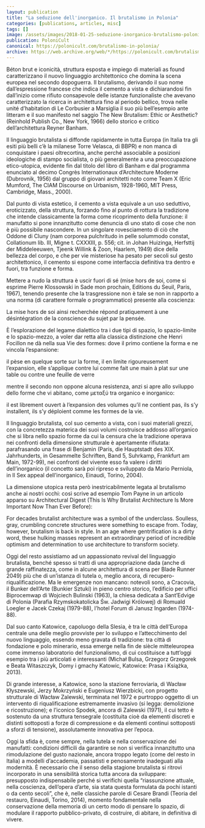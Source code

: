 ```yaml
---
layout: publication
title: "La seduzione dell'inorganico. Il brutalismo in Polonia"
categories: [publications, articles, misc]
tags: []
image: /assets/images/2018-01-25-seduzione-inorganico-brutalismo-polonia.jpg
publication: PoloniCult
canonical: https://polonicult.com/brutalismo-in-polonia/
archive: https://web.archive.org/web/*/https://polonicult.com/brutalismo-in-polonia/
---
```


Béton brut e iconicità, struttura esposta e impiego di materiali as found caratterizzano il nuovo linguaggio architettonico che domina la scena europea nel secondo dopoguerra. Il brutalismo, derivando il suo nome dall’espressione francese che indica il cemento a vista e dichiarandosi fin dall’inizio come rifiuto consapevole delle istanze funzionaliste che avevano caratterizzato la ricerca in architettura fino al periodo bellico, trova nelle unité d’habitation di Le Corbusier a Marsiglia il suo più bell’esempio ante litteram e il suo manifesto nel saggio The New Brutalism: Ethic or Aesthetic? (Reinhold Publish Co., New York, 1966) dello storico e critico dell’architettura Reyner Banham.

Il linguaggio brutalista si diffonde rapidamente in tutta Europa (in Italia tra gli esiti più belli c’è la milanese Torre Velasca, di BBPR) e non manca di conquistare i paesi oltrecortina, anche perché associabile a posizioni ideologiche di stampo socialista, o più generalmente a una preoccupazione etico-utopica, evidente fin dal titolo del libro di Banham e dal programma enunciato al decimo Congrès Internationaux d’Architecture Moderne (Dubrovnik, 1956) dal gruppo di giovani architetti noto come Team X (Eric Mumford, The CIAM Discourse on Urbanism, 1928-1960, MIT Press, Cambridge, Mass., 2000).

Dal punto di vista estetico, il cemento a vista equivale a un uso seduttivo, eroticizzato, della struttura, forzando fino al punto di rottura la tradizione che intende classicamente la forma come ricoprimento della funzione: il manufatto si pone innanzitutto come denuncia di uno stato di cose che non è più possibile nascondere. In un singolare rovesciamento di ciò che Oddone di Cluny (nam corporea pulchritudo in pelle solummodo constat, Collationum lib. III, Migne t. CXXXIII, p. 556; cit. in Johan Huizinga, Herfsttij der Middeleeuwen, Tjeenk Willink & Zoon, Haarlem, 1949) dice della bellezza del corpo, e che per vie misteriose ha pesato per secoli sul gesto architettonico, il cemento si espone come interfaccia definitiva tra dentro e fuori, tra funzione e forma.

Mettere a nudo la struttura è uscir fuori di sé (mise hors de soi, come si esprime Pierre Klossowski in Sade mon prochain, Editions du Seuil, Paris, 1967), tenendo presente che la trasgressione non è tale se non in rapporto a una norma (di carattere formale o programmatico) presente alla coscienza:

La mise hors de soi ainsi recherchée répond pratiquement à une désintégration de la conscience du sujet par la pensée.

È l’esplorazione del legame dialettico tra i due tipi di spazio, lo spazio-limite e lo spazio-mezzo, a voler dar retta alla classica distinzione che Henri Focillon ne dà nella sua Vie des formes: dove il primo contiene la forma e ne vincola l’espansione:

il pèse en quelque sorte sur la forme, il en limite rigoureusement l’expansion, elle s’applique contre lui comme fait une main à plat sur une table ou contre une feuille de verre

mentre il secondo non oppone alcuna resistenza, anzi si apre allo sviluppo dello forme che vi abitano, come μεταξύ tra organico e inorganico:

il est librement ouvert à l’expansion des volumes qu’il ne contient pas, ils s’y installent, ils s’y déploient comme les formes de la vie.

Il linguaggio brutalista, col suo cemento a vista, con i suoi materiali grezzi, con la concretezza materica dei suoi volumi costruisce addosso all’organico che si libra nello spazio forme da cui la censura che la tradizione operava nei confronti della dimensione strutturale è apertamente rifiutata: parafrasando una frase di Benjamin (Paris, die Hauptstadt des XIX. Jahrhunderts, in Gesammelte Schriften, Band 5, Suhrkamp, Frankfurt am Main, 1972-99), nei confronti del vivente esso fa valere i diritti dell’inorganico (il concetto sarà poi ripreso e sviluppato da Mario Perniola, in Il Sex appeal dell’inorganico, Einaudi, Torino, 2004).

La dimensione utopica resta però inestricabilmente legata al brutalismo anche ai nostri occhi: così scrive ad esempio Tom Payne in un articolo apparso su Architectural Digest (This Is Why Brutalist Architecture Is More Important Now Than Ever Before):

For decades brutalist architecture was a symbol of the underclass. Soulless, gray, crumbling concrete structures were something to escape from. Today, however, brutalism is back in style. In an age where gentrification is a dirty word, these hulking masses represent an extraordinary period of incredible optimism and determination to use architecture to transform society.

Oggi del resto assistiamo ad un appassionato revival del linguaggio brutalista, benché spesso si tratti di una appropriazione dada (anche di grande raffinatezza, come in alcune architettura di scena per Blade Runner 2049) più che di un’istanza di tutela o, meglio ancora, di recupero-riqualificazione. Ma le emergenze non mancano: notevoli sono, a Cracovia, il Bunker dell’Arte (Bunkier Sztuki) in pieno centro storico, l’edificio per uffici Biprocemwap di Wojciech Bulinski (1963), la chiesa dedicata a Sant’Edvige di Polonia (Parafia Rzymskokatolicka Św. Jadwigi Królowej) di Romuald Loegler e Jacek Czekaj (1979-88), l’hotel Forum di Janusz Ingarden (1974-88).

Dal suo canto Katowice, capoluogo della Slesia, è tra le città dell’Europa centrale una delle meglio provviste per lo sviluppo e l’attecchimento del nuovo linguaggio, essendo meno gravata di tradizione: tra città di fondazione e polo minerario, essa emerge nella fin de siècle mitteleuropea come immenso laboratorio del funzionalismo, di cui costituisce a tutt’oggi esempio tra i più articolati e interessanti (Michał Bulsa, Grzegorz Grzegorek e Beata Witaszczyk, Domy i gmachy Katowic, Katowice: Prasa i Książka, 2013).

Di grande interesse, a Katowice, sono la stazione ferroviaria, di Wacław Kłyszewski, Jerzy Mokrzyński e Eugeniusz Wierzbicki, con progetto strutturale di Wacław Zalewski, terminata nel 1972 e purtroppo oggetto di un intervento di riqualificazione estremamente invasivo (si legga: demolizione e ricostruzione); e l’iconico Spodek, ancora di Zalewski (1971), il cui tetto è sostenuto da una struttura tensegrale (costituita cioè da elementi discreti e distinti sottoposti a forze di compressione e da elementi continui sottoposti a sforzi di tensione), assolutamente innovativa per l’epoca.

Oggi la sfida è, come sempre, nella tutela e nella conservazione dei manufatti: condizioni difficili da garantire se non si verifica innanzitutto una rimodulazione del gusto nazionale, ancora troppo legato (come del resto in Italia) a modelli d’accademia, passatisti e penosamente inadeguati alla modernità. È necessario che il senso della stagione brutalista si ritrovi incorporato in una sensibilità storica tutta ancora da sviluppare: presupposto indispensabile perché si verifichi quella “riassunzione attuale, nella coscienza, dell’opera d’arte, sia stata questa formulata da pochi istanti o da cento secoli”, che è, nelle classiche parole di Cesare Brandi (Teoria del restauro, Einaudi, Torino, 2014), momento fondamentale nella conservazione della memoria di un certo modo di pensare lo spazio, di modulare il rapporto pubblico-privato, di costruire, di abitare, in definitiva di vivere.
